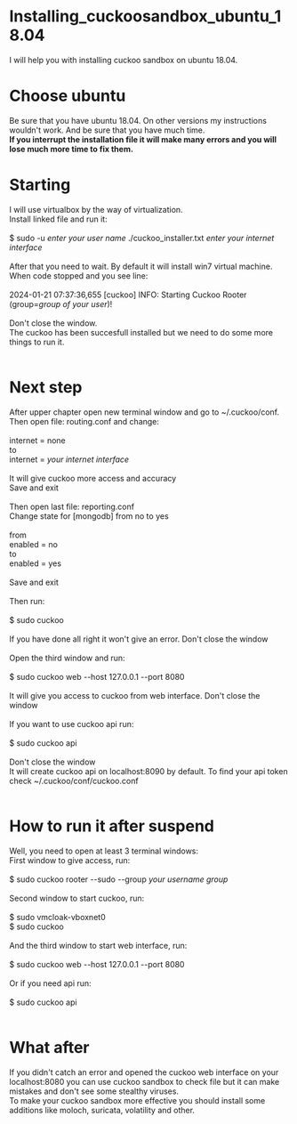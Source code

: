# Installing_cuckoosandbox_ubuntu_18.04
I will help you with installing cuckoo sandbox on ubuntu 18.04.

# Choose ubuntu
Be sure that you have ubuntu 18.04. On other versions my instructions wouldn't work. And be sure that you have much time. <br>
**If you interrupt the installation file it will make many errors and you will lose much more time to fix them.**<br>

# Starting
I will use virtualbox by the way of virtualization. <br>
Install linked file and run it:<br>
<br>
$ sudo -u *enter your user name* ./cuckoo_installer.txt *enter your internet interface*<br>
<br>
After that you need to wait. By default it will install win7 virtual machine.<br>
When code stopped and you see line:<br>
<br>
2024-01-21 07:37:36,655 \[cuckoo\] INFO: Starting Cuckoo Rooter (group=*group of your user*)!<br>
<br>
Don't close the window.<br>
The cuckoo has been succesfull installed but we need to do some more things to run it.<br>
<br>
# Next step
After upper chapter open new terminal window and go to ~/.cuckoo/conf.<br>
Then open file: routing.conf and change: <br>
<br>
internet = none<br>
to<br>
internet = *your internet interface*<br>
<br>
It will give cuckoo more access and accuracy<br>
Save and exit<br>
<br>
Then open last file: reporting.conf<br>
Change state for \[mongodb\] from no to yes<br>
<br>
from<br>
enabled = no<br>
to<br>
enabled = yes<br>
<br>
Save and exit<br>
<br>
Then run:<br>
<br>
$ sudo cuckoo<br>
<br>
If you have done all right it won't give an error. Don't close the window<br>
<br>
Open the third window and run:<br>
<br>
$ sudo cuckoo web --host 127.0.0.1 --port 8080<br>
<br>
It will give you access to cuckoo from web interface. Don't close the window<br>
<br>
If you want to use cuckoo api run:<br>
<br>
$ sudo cuckoo api<br>
<br>
Don't close the window<br>
It will create cuckoo api on localhost:8090 by default. To find your api token check ~/.cuckoo/conf/cuckoo.conf<br>
<br>
# How to run it after suspend<br>
Well, you need to open at least 3 terminal windows:<br>
First window to give access, run:<br>
<br>
$ sudo cuckoo rooter --sudo --group *your username group*<br>
<br>
Second window to start cuckoo, run:<br>
<br>
$ sudo vmcloak-vboxnet0<br>
$ sudo cuckoo<br>
<br>
And the third window to start web interface, run:<br>
<br>
$ sudo cuckoo web --host 127.0.0.1 --port 8080<br>
<br>
Or if you need api run:<br>
<br>
$ sudo cuckoo api<br>
<br>
# What after
If you didn't catch an error and opened the cuckoo web interface on your localhost:8080 you can use cuckoo sandbox to check file but it can make mistakes and don't see some stealthy viruses.<br>
To make your cuckoo sandbox more effective you should install some additions like moloch, suricata, volatility and other.<br>




